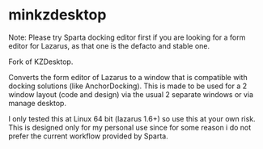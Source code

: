 # minkzdesktop

Note: Please try Sparta docking editor first if you are looking for a form editor for Lazarus, as that one is the defacto and stable one.

Fork of KZDesktop.

Converts the form editor of Lazarus to a window that is compatible with docking solutions (like AnchorDocking). This is made to be used for a 2 window layout (code and design) via the usual 2 separate windows or via manage desktop.

I only tested this at Linux 64 bit (lazarus 1.6+) so use this at your own risk. This is designed only for my personal use since for some reason i do not prefer the current workflow provided by Sparta.
